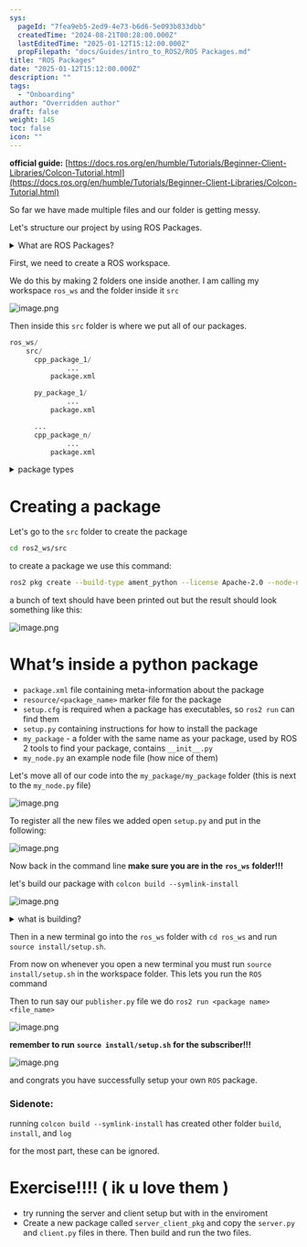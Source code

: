 ```yaml
---
sys:
  pageId: "7fea9eb5-2ed9-4e73-b6d6-5e093b833dbb"
  createdTime: "2024-08-21T00:28:00.000Z"
  lastEditedTime: "2025-01-12T15:12:00.000Z"
  propFilepath: "docs/Guides/intro_to_ROS2/ROS Packages.md"
title: "ROS Packages"
date: "2025-01-12T15:12:00.000Z"
description: ""
tags:
  - "Onboarding"
author: "Overridden author"
draft: false
weight: 145
toc: false
icon: ""
---
```


**official guide:** [https://docs.ros.org/en/humble/Tutorials/Beginner-Client-Libraries/Colcon-Tutorial.html](https://docs.ros.org/en/humble/Tutorials/Beginner-Client-Libraries/Colcon-Tutorial.html)

So far we have made multiple files and our folder is getting messy.

Let's structure our project by using ROS Packages.

<details>

<summary>What are ROS Packages?</summary>

ROS Packages are, as the name implies, packages of code that are highly sharable between ROS developers.

They consist of a folder, `package.xml` file, and source code

```python
      cpp_package_1/
		      ... imagine much code files here ..
          package.xml
```

</details>

First, we need to create a ROS workspace.

We do this by making 2 folders one inside another. I am calling my workspace `ros_ws` and the folder inside it `src`

![image.png](https://prod-files-secure.s3.us-west-2.amazonaws.com/d518164a-d88e-44d1-a4ee-3adb3bd8bce0/70706947-fd18-4537-a67b-e12946812d31/image.png?X-Amz-Algorithm=AWS4-HMAC-SHA256&X-Amz-Content-Sha256=UNSIGNED-PAYLOAD&X-Amz-Credential=ASIAZI2LB46636HUFENO%2F20250316%2Fus-west-2%2Fs3%2Faws4_request&X-Amz-Date=20250316T061024Z&X-Amz-Expires=3600&X-Amz-Security-Token=IQoJb3JpZ2luX2VjEM7%2F%2F%2F%2F%2F%2F%2F%2F%2F%2FwEaCXVzLXdlc3QtMiJHMEUCIEX%2BWO3DsoRZeTwTgTaONxVHv5pKlwWc8%2F2PEDSpaedKAiEA0rKHbFPvfthCyePGdUc8X7mbxaeJui%2BWpmESH%2FjlR6Yq%2FwMIJxAAGgw2Mzc0MjMxODM4MDUiDNfEwdyMrH8ZTMTaoyrcA5qx76yqZzYoJ%2B7abcbwom3dAhdyQ8%2Bj%2FBpPA71C%2Bdi1hE5GOAv7DPS33NXRiSJJ1%2BJjLyNONSptflqtCVsFwzMdZUUCzl7Y1lYt2IpZmJpT%2BXqo044B4nTjDygiSoj6FR5q%2BmW0VTK0DULU5O%2ByIHr%2BZvNEGmLXISL4VgImUjzVPYI3qThDJZxKYFmxqN3ISrPpXtTPw6B2vDhqKTwwOJHf93pZxQY7Zu9slN3%2F9CpETdDcVXCqu5fFKp6LmSR%2FX6eI2YGIrOx4ZAdi7u0dQdMSPsdhci2TG2igZSeMsVYBj1eeRPWhwX3%2FtRWmSZeSO9T2Wh7k6rLLJyt%2BSssHwYKUj5Yio%2F%2FzMOHguKiSFS9dlm2uYaK6bhy8hv3OLrdJI2zU4Ml%2FrDd2qRLpiY5u8yVMXOo7F3pMfU2uFukdlXb5ssB50cl%2B7nZH%2FaGMUsmgQCriHoU7njYK7U4rAreq1kIegpnQ46e5mX1cWL56Tg1gl%2Bu2H8zkKnFHSwnVx%2FjIqkDy7amr96ent8EIJJIL7fwaG%2FM8JnQbwIuTCGgaRF0nRDfoewlY5Lb3BpYfZLzDmM2klNoaTF2X5FBrlQgrC15Uo8YH%2F82oCVzJBnv6H13ba3qIbaEiixBbzuysMNPK2b4GOqUB7pZ2a5XAbgQmY6zxwrFWZkz6ogVTewTNO1cBgqYR9S96h0RbeWqbDbuOh%2F5csYUrTZgROvkQQDSVADyC%2Bx7XnYQsB284FtnVt%2BkSiGx7H0%2B%2B60%2BgTDj%2FTJayr70TOyk3PFy7eQIc3kLa6AHYC6ZmGwuzNbNkMIFUEKCuQL11C1bl4%2FVTE5j6DK4YRPYiXbTMRHzuZlLWyVFnJVQ0XjAI13j5ukk0&X-Amz-Signature=3d7630e6a1f3c39d491746fd3b18b252ea9f6beca2f6b31f5534e227d25d22be&X-Amz-SignedHeaders=host&x-id=GetObject)

Then inside this `src` folder is where we put all of our packages.

```python
ros_ws/
    src/
      cpp_package_1/
		      ...
          package.xml

      py_package_1/
		      ...
          package.xml

      ...
      cpp_package_n/
		      ...
          package.xml

```

<details>

<summary>package types</summary>

packages can be either `C++` or python.

the intern file structure is different for each but for this guide we will stick to creating python packages

</details>

# Creating a package

Let's go to the `src` folder to create the package

```bash
cd ros2_ws/src
```

to create a package we use this command:

```bash
ros2 pkg create --build-type ament_python --license Apache-2.0 --node-name my_node my_package
```

a bunch of text should have been printed out but the result should look something like this:

![image.png](https://prod-files-secure.s3.us-west-2.amazonaws.com/d518164a-d88e-44d1-a4ee-3adb3bd8bce0/e6cf1e3f-8512-4a3e-b131-079f800bf3e8/image.png?X-Amz-Algorithm=AWS4-HMAC-SHA256&X-Amz-Content-Sha256=UNSIGNED-PAYLOAD&X-Amz-Credential=ASIAZI2LB46636HUFENO%2F20250316%2Fus-west-2%2Fs3%2Faws4_request&X-Amz-Date=20250316T061024Z&X-Amz-Expires=3600&X-Amz-Security-Token=IQoJb3JpZ2luX2VjEM7%2F%2F%2F%2F%2F%2F%2F%2F%2F%2FwEaCXVzLXdlc3QtMiJHMEUCIEX%2BWO3DsoRZeTwTgTaONxVHv5pKlwWc8%2F2PEDSpaedKAiEA0rKHbFPvfthCyePGdUc8X7mbxaeJui%2BWpmESH%2FjlR6Yq%2FwMIJxAAGgw2Mzc0MjMxODM4MDUiDNfEwdyMrH8ZTMTaoyrcA5qx76yqZzYoJ%2B7abcbwom3dAhdyQ8%2Bj%2FBpPA71C%2Bdi1hE5GOAv7DPS33NXRiSJJ1%2BJjLyNONSptflqtCVsFwzMdZUUCzl7Y1lYt2IpZmJpT%2BXqo044B4nTjDygiSoj6FR5q%2BmW0VTK0DULU5O%2ByIHr%2BZvNEGmLXISL4VgImUjzVPYI3qThDJZxKYFmxqN3ISrPpXtTPw6B2vDhqKTwwOJHf93pZxQY7Zu9slN3%2F9CpETdDcVXCqu5fFKp6LmSR%2FX6eI2YGIrOx4ZAdi7u0dQdMSPsdhci2TG2igZSeMsVYBj1eeRPWhwX3%2FtRWmSZeSO9T2Wh7k6rLLJyt%2BSssHwYKUj5Yio%2F%2FzMOHguKiSFS9dlm2uYaK6bhy8hv3OLrdJI2zU4Ml%2FrDd2qRLpiY5u8yVMXOo7F3pMfU2uFukdlXb5ssB50cl%2B7nZH%2FaGMUsmgQCriHoU7njYK7U4rAreq1kIegpnQ46e5mX1cWL56Tg1gl%2Bu2H8zkKnFHSwnVx%2FjIqkDy7amr96ent8EIJJIL7fwaG%2FM8JnQbwIuTCGgaRF0nRDfoewlY5Lb3BpYfZLzDmM2klNoaTF2X5FBrlQgrC15Uo8YH%2F82oCVzJBnv6H13ba3qIbaEiixBbzuysMNPK2b4GOqUB7pZ2a5XAbgQmY6zxwrFWZkz6ogVTewTNO1cBgqYR9S96h0RbeWqbDbuOh%2F5csYUrTZgROvkQQDSVADyC%2Bx7XnYQsB284FtnVt%2BkSiGx7H0%2B%2B60%2BgTDj%2FTJayr70TOyk3PFy7eQIc3kLa6AHYC6ZmGwuzNbNkMIFUEKCuQL11C1bl4%2FVTE5j6DK4YRPYiXbTMRHzuZlLWyVFnJVQ0XjAI13j5ukk0&X-Amz-Signature=0072269db1e81cabd99992e6ae7dcd9ee961a29617ea0a2fd4fee81a388ac417&X-Amz-SignedHeaders=host&x-id=GetObject)

# What’s inside a python package

- `package.xml` file containing meta-information about the package
- `resource/<package_name>` marker file for the package
- `setup.cfg` is required when a package has executables, so `ros2 run` can find them
- `setup.py` containing instructions for how to install the package
- `my_package` - a folder with the same name as your package, used by ROS 2 tools to find your package, contains `__init__.py`
- `my_node.py` an example node file (how nice of them)

Let's move all of our code into the `my_package/my_package` folder (this is next to the `my_node.py` file)

![image.png](https://prod-files-secure.s3.us-west-2.amazonaws.com/d518164a-d88e-44d1-a4ee-3adb3bd8bce0/9ce58f11-0da9-4d3e-b86d-506a9685d378/image.png?X-Amz-Algorithm=AWS4-HMAC-SHA256&X-Amz-Content-Sha256=UNSIGNED-PAYLOAD&X-Amz-Credential=ASIAZI2LB46636HUFENO%2F20250316%2Fus-west-2%2Fs3%2Faws4_request&X-Amz-Date=20250316T061024Z&X-Amz-Expires=3600&X-Amz-Security-Token=IQoJb3JpZ2luX2VjEM7%2F%2F%2F%2F%2F%2F%2F%2F%2F%2FwEaCXVzLXdlc3QtMiJHMEUCIEX%2BWO3DsoRZeTwTgTaONxVHv5pKlwWc8%2F2PEDSpaedKAiEA0rKHbFPvfthCyePGdUc8X7mbxaeJui%2BWpmESH%2FjlR6Yq%2FwMIJxAAGgw2Mzc0MjMxODM4MDUiDNfEwdyMrH8ZTMTaoyrcA5qx76yqZzYoJ%2B7abcbwom3dAhdyQ8%2Bj%2FBpPA71C%2Bdi1hE5GOAv7DPS33NXRiSJJ1%2BJjLyNONSptflqtCVsFwzMdZUUCzl7Y1lYt2IpZmJpT%2BXqo044B4nTjDygiSoj6FR5q%2BmW0VTK0DULU5O%2ByIHr%2BZvNEGmLXISL4VgImUjzVPYI3qThDJZxKYFmxqN3ISrPpXtTPw6B2vDhqKTwwOJHf93pZxQY7Zu9slN3%2F9CpETdDcVXCqu5fFKp6LmSR%2FX6eI2YGIrOx4ZAdi7u0dQdMSPsdhci2TG2igZSeMsVYBj1eeRPWhwX3%2FtRWmSZeSO9T2Wh7k6rLLJyt%2BSssHwYKUj5Yio%2F%2FzMOHguKiSFS9dlm2uYaK6bhy8hv3OLrdJI2zU4Ml%2FrDd2qRLpiY5u8yVMXOo7F3pMfU2uFukdlXb5ssB50cl%2B7nZH%2FaGMUsmgQCriHoU7njYK7U4rAreq1kIegpnQ46e5mX1cWL56Tg1gl%2Bu2H8zkKnFHSwnVx%2FjIqkDy7amr96ent8EIJJIL7fwaG%2FM8JnQbwIuTCGgaRF0nRDfoewlY5Lb3BpYfZLzDmM2klNoaTF2X5FBrlQgrC15Uo8YH%2F82oCVzJBnv6H13ba3qIbaEiixBbzuysMNPK2b4GOqUB7pZ2a5XAbgQmY6zxwrFWZkz6ogVTewTNO1cBgqYR9S96h0RbeWqbDbuOh%2F5csYUrTZgROvkQQDSVADyC%2Bx7XnYQsB284FtnVt%2BkSiGx7H0%2B%2B60%2BgTDj%2FTJayr70TOyk3PFy7eQIc3kLa6AHYC6ZmGwuzNbNkMIFUEKCuQL11C1bl4%2FVTE5j6DK4YRPYiXbTMRHzuZlLWyVFnJVQ0XjAI13j5ukk0&X-Amz-Signature=3fd0f1192ccbe28638b20ebc16857271e5e7d8efc10985f488c21a6ef9be3116&X-Amz-SignedHeaders=host&x-id=GetObject)

To register all the new files we added open `setup.py` and put in the following:

![image.png](https://prod-files-secure.s3.us-west-2.amazonaws.com/d518164a-d88e-44d1-a4ee-3adb3bd8bce0/1cd7c262-4cae-4496-9d75-c178537d24a2/image.png?X-Amz-Algorithm=AWS4-HMAC-SHA256&X-Amz-Content-Sha256=UNSIGNED-PAYLOAD&X-Amz-Credential=ASIAZI2LB46636HUFENO%2F20250316%2Fus-west-2%2Fs3%2Faws4_request&X-Amz-Date=20250316T061024Z&X-Amz-Expires=3600&X-Amz-Security-Token=IQoJb3JpZ2luX2VjEM7%2F%2F%2F%2F%2F%2F%2F%2F%2F%2FwEaCXVzLXdlc3QtMiJHMEUCIEX%2BWO3DsoRZeTwTgTaONxVHv5pKlwWc8%2F2PEDSpaedKAiEA0rKHbFPvfthCyePGdUc8X7mbxaeJui%2BWpmESH%2FjlR6Yq%2FwMIJxAAGgw2Mzc0MjMxODM4MDUiDNfEwdyMrH8ZTMTaoyrcA5qx76yqZzYoJ%2B7abcbwom3dAhdyQ8%2Bj%2FBpPA71C%2Bdi1hE5GOAv7DPS33NXRiSJJ1%2BJjLyNONSptflqtCVsFwzMdZUUCzl7Y1lYt2IpZmJpT%2BXqo044B4nTjDygiSoj6FR5q%2BmW0VTK0DULU5O%2ByIHr%2BZvNEGmLXISL4VgImUjzVPYI3qThDJZxKYFmxqN3ISrPpXtTPw6B2vDhqKTwwOJHf93pZxQY7Zu9slN3%2F9CpETdDcVXCqu5fFKp6LmSR%2FX6eI2YGIrOx4ZAdi7u0dQdMSPsdhci2TG2igZSeMsVYBj1eeRPWhwX3%2FtRWmSZeSO9T2Wh7k6rLLJyt%2BSssHwYKUj5Yio%2F%2FzMOHguKiSFS9dlm2uYaK6bhy8hv3OLrdJI2zU4Ml%2FrDd2qRLpiY5u8yVMXOo7F3pMfU2uFukdlXb5ssB50cl%2B7nZH%2FaGMUsmgQCriHoU7njYK7U4rAreq1kIegpnQ46e5mX1cWL56Tg1gl%2Bu2H8zkKnFHSwnVx%2FjIqkDy7amr96ent8EIJJIL7fwaG%2FM8JnQbwIuTCGgaRF0nRDfoewlY5Lb3BpYfZLzDmM2klNoaTF2X5FBrlQgrC15Uo8YH%2F82oCVzJBnv6H13ba3qIbaEiixBbzuysMNPK2b4GOqUB7pZ2a5XAbgQmY6zxwrFWZkz6ogVTewTNO1cBgqYR9S96h0RbeWqbDbuOh%2F5csYUrTZgROvkQQDSVADyC%2Bx7XnYQsB284FtnVt%2BkSiGx7H0%2B%2B60%2BgTDj%2FTJayr70TOyk3PFy7eQIc3kLa6AHYC6ZmGwuzNbNkMIFUEKCuQL11C1bl4%2FVTE5j6DK4YRPYiXbTMRHzuZlLWyVFnJVQ0XjAI13j5ukk0&X-Amz-Signature=c595275c93fce46dd966aea395c883c20a42a99ea453d99a51f7c8c5dea08b46&X-Amz-SignedHeaders=host&x-id=GetObject)

Now back in the command line **make sure you are in the** **`ros_ws`** **folder!!!**

let's build our package with `colcon build --symlink-install`

![image.png](https://prod-files-secure.s3.us-west-2.amazonaws.com/d518164a-d88e-44d1-a4ee-3adb3bd8bce0/2f2a0d27-b173-48fd-b189-5f5c0ce65619/image.png?X-Amz-Algorithm=AWS4-HMAC-SHA256&X-Amz-Content-Sha256=UNSIGNED-PAYLOAD&X-Amz-Credential=ASIAZI2LB46636HUFENO%2F20250316%2Fus-west-2%2Fs3%2Faws4_request&X-Amz-Date=20250316T061024Z&X-Amz-Expires=3600&X-Amz-Security-Token=IQoJb3JpZ2luX2VjEM7%2F%2F%2F%2F%2F%2F%2F%2F%2F%2FwEaCXVzLXdlc3QtMiJHMEUCIEX%2BWO3DsoRZeTwTgTaONxVHv5pKlwWc8%2F2PEDSpaedKAiEA0rKHbFPvfthCyePGdUc8X7mbxaeJui%2BWpmESH%2FjlR6Yq%2FwMIJxAAGgw2Mzc0MjMxODM4MDUiDNfEwdyMrH8ZTMTaoyrcA5qx76yqZzYoJ%2B7abcbwom3dAhdyQ8%2Bj%2FBpPA71C%2Bdi1hE5GOAv7DPS33NXRiSJJ1%2BJjLyNONSptflqtCVsFwzMdZUUCzl7Y1lYt2IpZmJpT%2BXqo044B4nTjDygiSoj6FR5q%2BmW0VTK0DULU5O%2ByIHr%2BZvNEGmLXISL4VgImUjzVPYI3qThDJZxKYFmxqN3ISrPpXtTPw6B2vDhqKTwwOJHf93pZxQY7Zu9slN3%2F9CpETdDcVXCqu5fFKp6LmSR%2FX6eI2YGIrOx4ZAdi7u0dQdMSPsdhci2TG2igZSeMsVYBj1eeRPWhwX3%2FtRWmSZeSO9T2Wh7k6rLLJyt%2BSssHwYKUj5Yio%2F%2FzMOHguKiSFS9dlm2uYaK6bhy8hv3OLrdJI2zU4Ml%2FrDd2qRLpiY5u8yVMXOo7F3pMfU2uFukdlXb5ssB50cl%2B7nZH%2FaGMUsmgQCriHoU7njYK7U4rAreq1kIegpnQ46e5mX1cWL56Tg1gl%2Bu2H8zkKnFHSwnVx%2FjIqkDy7amr96ent8EIJJIL7fwaG%2FM8JnQbwIuTCGgaRF0nRDfoewlY5Lb3BpYfZLzDmM2klNoaTF2X5FBrlQgrC15Uo8YH%2F82oCVzJBnv6H13ba3qIbaEiixBbzuysMNPK2b4GOqUB7pZ2a5XAbgQmY6zxwrFWZkz6ogVTewTNO1cBgqYR9S96h0RbeWqbDbuOh%2F5csYUrTZgROvkQQDSVADyC%2Bx7XnYQsB284FtnVt%2BkSiGx7H0%2B%2B60%2BgTDj%2FTJayr70TOyk3PFy7eQIc3kLa6AHYC6ZmGwuzNbNkMIFUEKCuQL11C1bl4%2FVTE5j6DK4YRPYiXbTMRHzuZlLWyVFnJVQ0XjAI13j5ukk0&X-Amz-Signature=221d76dc0ea237a10584dc19277298f7ed9bd7a6039cb03523a557e5ff1d7de0&X-Amz-SignedHeaders=host&x-id=GetObject)

<details>

<summary>what is building?</summary>

if you are a CS major at Rose-Hulman you will learn the answer to this in CSSE132

but TLDR; is it combines all the code files into one program that can be run easily 

</details>

Then in a new terminal go into the `ros_ws` folder with `cd ros_ws` and run `source install/setup.sh`. 

From now on whenever you open a new terminal you must run `source install/setup.sh` in the workspace folder. This lets you run the `ROS` command

Then to run say our `publisher.py` file we do `ros2 run <package name> <file_name>`

![image.png](https://prod-files-secure.s3.us-west-2.amazonaws.com/d518164a-d88e-44d1-a4ee-3adb3bd8bce0/4f4b1219-3a44-4632-aa0a-ce3471699f59/image.png?X-Amz-Algorithm=AWS4-HMAC-SHA256&X-Amz-Content-Sha256=UNSIGNED-PAYLOAD&X-Amz-Credential=ASIAZI2LB46636HUFENO%2F20250316%2Fus-west-2%2Fs3%2Faws4_request&X-Amz-Date=20250316T061024Z&X-Amz-Expires=3600&X-Amz-Security-Token=IQoJb3JpZ2luX2VjEM7%2F%2F%2F%2F%2F%2F%2F%2F%2F%2FwEaCXVzLXdlc3QtMiJHMEUCIEX%2BWO3DsoRZeTwTgTaONxVHv5pKlwWc8%2F2PEDSpaedKAiEA0rKHbFPvfthCyePGdUc8X7mbxaeJui%2BWpmESH%2FjlR6Yq%2FwMIJxAAGgw2Mzc0MjMxODM4MDUiDNfEwdyMrH8ZTMTaoyrcA5qx76yqZzYoJ%2B7abcbwom3dAhdyQ8%2Bj%2FBpPA71C%2Bdi1hE5GOAv7DPS33NXRiSJJ1%2BJjLyNONSptflqtCVsFwzMdZUUCzl7Y1lYt2IpZmJpT%2BXqo044B4nTjDygiSoj6FR5q%2BmW0VTK0DULU5O%2ByIHr%2BZvNEGmLXISL4VgImUjzVPYI3qThDJZxKYFmxqN3ISrPpXtTPw6B2vDhqKTwwOJHf93pZxQY7Zu9slN3%2F9CpETdDcVXCqu5fFKp6LmSR%2FX6eI2YGIrOx4ZAdi7u0dQdMSPsdhci2TG2igZSeMsVYBj1eeRPWhwX3%2FtRWmSZeSO9T2Wh7k6rLLJyt%2BSssHwYKUj5Yio%2F%2FzMOHguKiSFS9dlm2uYaK6bhy8hv3OLrdJI2zU4Ml%2FrDd2qRLpiY5u8yVMXOo7F3pMfU2uFukdlXb5ssB50cl%2B7nZH%2FaGMUsmgQCriHoU7njYK7U4rAreq1kIegpnQ46e5mX1cWL56Tg1gl%2Bu2H8zkKnFHSwnVx%2FjIqkDy7amr96ent8EIJJIL7fwaG%2FM8JnQbwIuTCGgaRF0nRDfoewlY5Lb3BpYfZLzDmM2klNoaTF2X5FBrlQgrC15Uo8YH%2F82oCVzJBnv6H13ba3qIbaEiixBbzuysMNPK2b4GOqUB7pZ2a5XAbgQmY6zxwrFWZkz6ogVTewTNO1cBgqYR9S96h0RbeWqbDbuOh%2F5csYUrTZgROvkQQDSVADyC%2Bx7XnYQsB284FtnVt%2BkSiGx7H0%2B%2B60%2BgTDj%2FTJayr70TOyk3PFy7eQIc3kLa6AHYC6ZmGwuzNbNkMIFUEKCuQL11C1bl4%2FVTE5j6DK4YRPYiXbTMRHzuZlLWyVFnJVQ0XjAI13j5ukk0&X-Amz-Signature=e3b0c718edf8a3ef55f3a3fb57377a73a4c9c776fe00a8186110e234c32ccdf3&X-Amz-SignedHeaders=host&x-id=GetObject)

**remember to run** **`source install/setup.sh`** **for the subscriber!!!**

![image.png](https://prod-files-secure.s3.us-west-2.amazonaws.com/d518164a-d88e-44d1-a4ee-3adb3bd8bce0/02121119-dad4-49ec-8356-c956108b4243/image.png?X-Amz-Algorithm=AWS4-HMAC-SHA256&X-Amz-Content-Sha256=UNSIGNED-PAYLOAD&X-Amz-Credential=ASIAZI2LB46636HUFENO%2F20250316%2Fus-west-2%2Fs3%2Faws4_request&X-Amz-Date=20250316T061024Z&X-Amz-Expires=3600&X-Amz-Security-Token=IQoJb3JpZ2luX2VjEM7%2F%2F%2F%2F%2F%2F%2F%2F%2F%2FwEaCXVzLXdlc3QtMiJHMEUCIEX%2BWO3DsoRZeTwTgTaONxVHv5pKlwWc8%2F2PEDSpaedKAiEA0rKHbFPvfthCyePGdUc8X7mbxaeJui%2BWpmESH%2FjlR6Yq%2FwMIJxAAGgw2Mzc0MjMxODM4MDUiDNfEwdyMrH8ZTMTaoyrcA5qx76yqZzYoJ%2B7abcbwom3dAhdyQ8%2Bj%2FBpPA71C%2Bdi1hE5GOAv7DPS33NXRiSJJ1%2BJjLyNONSptflqtCVsFwzMdZUUCzl7Y1lYt2IpZmJpT%2BXqo044B4nTjDygiSoj6FR5q%2BmW0VTK0DULU5O%2ByIHr%2BZvNEGmLXISL4VgImUjzVPYI3qThDJZxKYFmxqN3ISrPpXtTPw6B2vDhqKTwwOJHf93pZxQY7Zu9slN3%2F9CpETdDcVXCqu5fFKp6LmSR%2FX6eI2YGIrOx4ZAdi7u0dQdMSPsdhci2TG2igZSeMsVYBj1eeRPWhwX3%2FtRWmSZeSO9T2Wh7k6rLLJyt%2BSssHwYKUj5Yio%2F%2FzMOHguKiSFS9dlm2uYaK6bhy8hv3OLrdJI2zU4Ml%2FrDd2qRLpiY5u8yVMXOo7F3pMfU2uFukdlXb5ssB50cl%2B7nZH%2FaGMUsmgQCriHoU7njYK7U4rAreq1kIegpnQ46e5mX1cWL56Tg1gl%2Bu2H8zkKnFHSwnVx%2FjIqkDy7amr96ent8EIJJIL7fwaG%2FM8JnQbwIuTCGgaRF0nRDfoewlY5Lb3BpYfZLzDmM2klNoaTF2X5FBrlQgrC15Uo8YH%2F82oCVzJBnv6H13ba3qIbaEiixBbzuysMNPK2b4GOqUB7pZ2a5XAbgQmY6zxwrFWZkz6ogVTewTNO1cBgqYR9S96h0RbeWqbDbuOh%2F5csYUrTZgROvkQQDSVADyC%2Bx7XnYQsB284FtnVt%2BkSiGx7H0%2B%2B60%2BgTDj%2FTJayr70TOyk3PFy7eQIc3kLa6AHYC6ZmGwuzNbNkMIFUEKCuQL11C1bl4%2FVTE5j6DK4YRPYiXbTMRHzuZlLWyVFnJVQ0XjAI13j5ukk0&X-Amz-Signature=1ded5e1741f5dea2dbe59684e29535602d4a1a317416889db45ec8b2b041cf22&X-Amz-SignedHeaders=host&x-id=GetObject)

and congrats you have successfully setup your own `ROS` package.

### Sidenote:

running `colcon build --symlink-install` has created other folder `build`, `install`, and `log`

for the most part, these can be ignored.

# Exercise!!!! ( ik u love them )

- try running the server and client setup but with in the enviroment
- Create a new package called `server_client_pkg` and copy the `server.py` and `client.py` files in there. Then build and run the two files.
